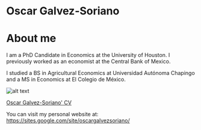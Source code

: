 <h1>Oscar Galvez-Soriano</h1>

# About me

I am a PhD Candidate in Economics at the University of Houston. I previously worked as an economist at the Central Bank of Mexico.

I studied a BS in Agricultural Economics at Universidad Autónoma Chapingo and a MS in Economics at El Colegio de México.

![alt text](https://github.com/galvez-soriano/home/blob/main/Galvez-Soriano.jpg?raw=true)

<a href="https://galvez-soriano.github.io/home/Galvez_Soriano_CV.pdf">Oscar Galvez-Soriano' CV</a>

You can visit my personal website at: https://sites.google.com/site/oscargalvezsoriano/
